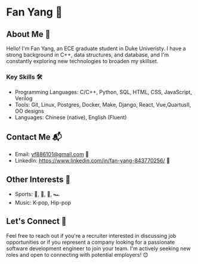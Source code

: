 # Fan Yang 👋

## About Me 🚀

Hello! I'm Fan Yang, an ECE graduate student in Duke Univeristy. I have a strong background in C++, data structures, and database, and I'm constantly exploring new technologies to broaden my skillset.

### Key Skills 🛠️

- Programming Languages: C/C++, Python, SQL, HTML, CSS, JavaScript, Verilog
- Tools: Git, Linux, Postgres, Docker, Make, Django, React, Vue,QuartusII, OO designs
- Languages: Chinese (native), English (Fluent)


## Contact Me 📬

- Email: yf886101@gmail.com 📧
- LinkedIn: https://www.linkedin.com/in/fan-yang-843770256/ 🔗

## Other Interests 🌟

- Sports: 🏀, 🏈, 🏓️, 🏎️
- Music: K-pop, Hip-pop

## Let's Connect 🤝

Feel free to reach out if you're a recruiter interested in discussing job opportunities or if you represent a company looking for a passionate software development engineer to join your team. I'm actively seeking new roles and open to connecting with potential employers! 😊
